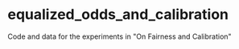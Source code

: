 # equalized_odds_and_calibration
Code and data for the experiments in "On Fairness and Calibration"
